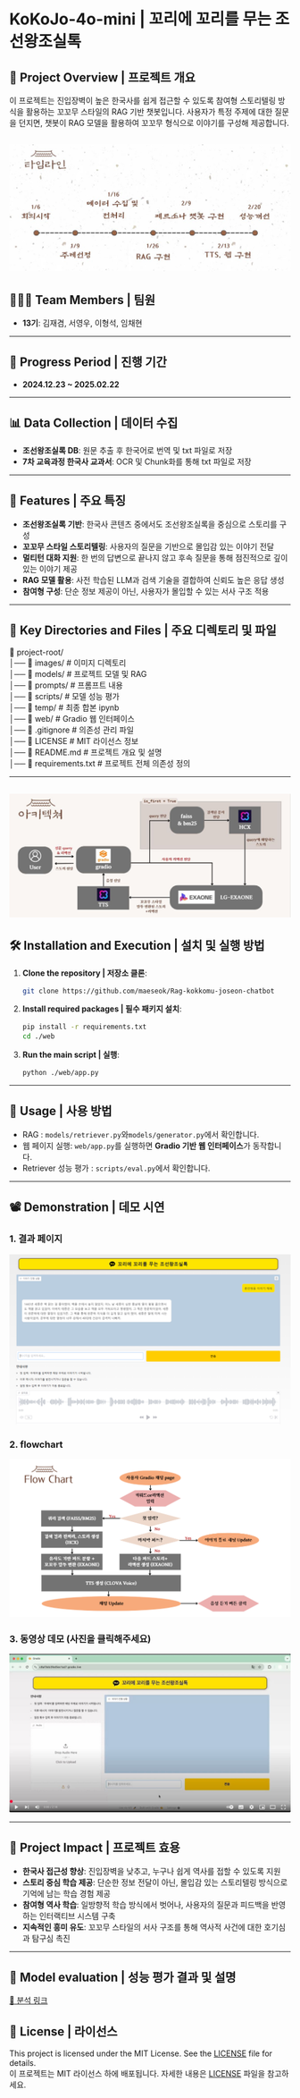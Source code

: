 # KoKoJo-4o-mini | 꼬리에 꼬리를 무는 조선왕조실톡

## 🌟 **Project Overview | 프로젝트 개요**

이 프로젝트는 진입장벽이 높은 한국사를 쉽게 접근할 수 있도록 참여형 스토리텔링 방식을 활용하는 꼬꼬무 스타일의 RAG 기반 챗봇입니다. 사용자가 특정 주제에 대한 질문을 던지면, 챗봇이 RAG 모델을 활용하여 꼬꼬무 형식으로 이야기를 구성해 제공합니다.

![타임 라인](./images/timeline.JPG)
---

## 🧑‍🤝‍🧑 **Team Members | 팀원**

- **13기**: 김재겸, 서영우, 이형석, 임채현

---

## 📅 **Progress Period | 진행 기간**

- **2024.12.23 ~ 2025.02.22**

---

## 📊 **Data Collection | 데이터 수집**

- **조선왕조실록 DB**: 원문 추출 후 한국어로 번역 및 txt 파일로 저장
- **7차 교육과정 한국사 교과서**: OCR 및 Chunk화를 통해 txt 파일로 저장

---

## 🚀 **Features | 주요 특징**

- **조선왕조실록 기반**: 한국사 콘텐츠 중에서도 조선왕조실록을 중심으로 스토리를 구성
- **꼬꼬무 스타일 스토리텔링**: 사용자의 질문을 기반으로 몰입감 있는 이야기 전달
- **멀티턴 대화 지원**: 한 번의 답변으로 끝나지 않고 후속 질문을 통해 점진적으로 깊이 있는 이야기 제공
- **RAG 모델 활용**: 사전 학습된 LLM과 검색 기술을 결합하여 신뢰도 높은 응답 생성
- **참여형 구성**: 단순 정보 제공이 아닌, 사용자가 몰입할 수 있는 서사 구조 적용

---

## 📁 **Key Directories and Files | 주요 디렉토리 및 파일**

📁 project-root/  
│── 📂 images/ # 이미지 디렉토리  
│── 📂 models/ # 프로젝트 모델 및 RAG  
│── 📂 prompts/ # 프롬프트 내용  
│── 📂 scripts/ # 모델 성능 평가  
│── 📂 temp/ # 최종 합본 ipynb  
│── 📂 web/ # Gradio 웹 인터페이스  
│── 📄 .gitignore # 의존성 관리 파일  
│── 📄 LICENSE # MIT 라이선스 정보  
│── 📄 README.md # 프로젝트 개요 및 설명  
│── 📄 requirements.txt # 프로젝트 전체 의존성 정의

---

## ![프로젝트 구조](./images/Model_structures.JPG)

## 🛠️ **Installation and Execution | 설치 및 실행 방법**

1. **Clone the repository | 저장소 클론**:

   ```bash
   git clone https://github.com/maeseok/Rag-kokkomu-joseon-chatbot
   ```

2. **Install required packages | 필수 패키지 설치**:

   ```bash
   pip install -r requirements.txt
   cd ./web
   ```

3. **Run the main script | 실행**:
   ```bash
   python ./web/app.py
   ```

---

## 📖 **Usage | 사용 방법**

- RAG : `models/retriever.py`와`models/generator.py`에서 확인합니다.
- 웹 페이지 실행: `web/app.py`를 실행하면 **Gradio 기반 웹 인터페이스**가 동작합니다.
- Retriever 성능 평가 : `scripts/eval.py`에서 확인합니다.

---

## 📽️ Demonstration | 데모 시연

### 1. 결과 페이지

![결과 페이지](./images/Page.png)

### 2. flowchart

![플로우 차트](./images/flowchart.jpg)

### 3. 동영상 데모 (사진을 클릭해주세요)

[![데모 시연](./images/demo_screen.JPG)](https://www.youtube.com/watch?v=adOHLlN0u68)

---

## 🎯 **Project Impact | 프로젝트 효용**

- **한국사 접근성 향상**: 진입장벽을 낮추고, 누구나 쉽게 역사를 접할 수 있도록 지원
- **스토리 중심 학습 제공**: 단순한 정보 전달이 아닌, 몰입감 있는 스토리텔링 방식으로 기억에 남는 학습 경험 제공
- **참여형 역사 학습**: 일방향적 학습 방식에서 벗어나, 사용자의 질문과 피드백을 반영하는 인터랙티브 시스템 구축
- **지속적인 흥미 유도**: 꼬꼬무 스타일의 서사 구조를 통해 역사적 사건에 대한 호기심과 탐구심 촉진

---

## 📖 **Model evaluation | 성능 평가 결과 및 설명**
[📄 분석 링크](https://blog.naver.com/mae_seok/223767784897)  
## 📜 **License | 라이선스**

This project is licensed under the MIT License. See the [LICENSE](./LICENSE) file for details.  
이 프로젝트는 MIT 라이선스 하에 배포됩니다. 자세한 내용은 [LICENSE](./LICENSE) 파일을 참고하세요.
